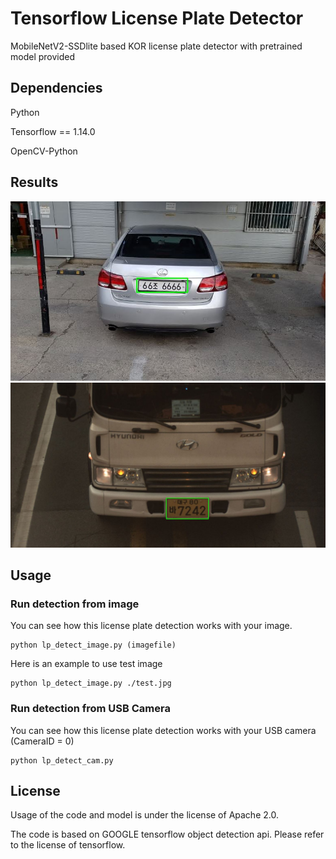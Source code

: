 # Tensorflow License Plate Detector
MobileNetV2-SSDlite based KOR license plate detector with pretrained model provided

## Dependencies
Python

Tensorflow == 1.14.0

OpenCV-Python

## Results
![result1.JPG](./img/result1.JPG)
![result2.JPG](./img/result2.JPG)

## Usage
### Run detection from image
You can see how this license plate detection works with your image.

    python lp_detect_image.py (imagefile)
Here is an example to use test image

    python lp_detect_image.py ./test.jpg
### Run detection from USB Camera
You can see how this license plate detection works with your USB camera (CameraID = 0)

    python lp_detect_cam.py  
## License
Usage of the code and model is under the license of Apache 2.0.

The code is based on GOOGLE tensorflow object detection api. Please refer to the license of tensorflow.
